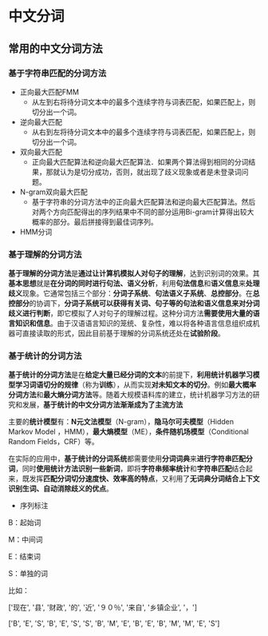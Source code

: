 # 中文分词

## 常用的中文分词方法

### 基于字符串匹配的分词方法

- 正向最大匹配FMM
  - 从左到右将待分词文本中的最多个连续字符与词表匹配，如果匹配上，则切分出一个词。
- 逆向最大匹配
  - 从右到左将待分词文本中的最多个连续字符与词表匹配，如果匹配上，则切分出一个词。
- 双向最大匹配
  - 正向最大匹配算法和逆向最大匹配算法．如果两个算法得到相同的分词结果，那就认为是切分成功，否则，就出现了歧义现象或者是未登录词问题。
- N-gram双向最大匹配
  - 基于字符串的分词方法中的正向最大匹配算法和逆向最大匹配算法。然后对两个方向匹配得出的序列结果中不同的部分运用Bi-gram计算得出较大概率的部分。最后拼接得到最佳词序列。
- HMM分词



### 基于理解的分词方法

**基于理解的分词方法**是**通过让计算机模拟人对句子的理解**，达到识别词的效果。其**基本思想**就是**在分词的同时进行句法、语义分析**，利用**句法信息**和**语义信息**来**处理歧义**现象。它通常包括三个部分：**分词子系统**、**句法语义子系统**、**总控部分**。在**总控部分**的协调下，**分词子系统可以获得有关词、句子等的句法和语义信息来对分词歧义进行判断**，即它模拟了人对句子的理解过程。这种分词方法**需要使用大量的语言知识和信息**。由于汉语语言知识的笼统、复杂性，难以将各种语言信息组织成机器可直接读取的形式，因此目前基于理解的分词系统还处在**试验阶段**。



### 基于统计的分词方法

**基于统计的分词方法**是在**给定大量已经分词的文本**的前提下，**利用统计机器学习模型学习词语切分的规律**（称为**训练**），从而实现**对未知文本的切分**。例如**最大概率分词方法**和**最大熵分词方法**等。随着大规模语料库的建立，统计机器学习方法的研究和发展，**基于统计的中文分词方法渐渐成为了主流方法**

主要的**统计模型**有：**N元文法模型**（N-gram），**隐马尔可夫模型**（Hidden Markov Model ，HMM），**最大熵模型**（ME），**条件随机场模型**（Conditional Random Fields，CRF）等。

在实际的应用中，**基于统计的分词系统**都需要使用**分词词典**来**进行字符串匹配分词**，同时**使用统计方法识别一些新词**，即将**字符串频率统计**和**字符串匹配**结合起来，既发挥**匹配分词切分速度快、效率高的特点**，又利用了**无词典分词结合上下文识别生词、自动消除歧义的优点**。





- 序列标注

B：起始词

M：中间词

E：结束词

S：单独的词

比如：

['现在', '县', '财政', '的', '近', '９０％', '来自', '乡镇企业', '，']

['B', 'E', 'S', 'B', 'E', 'S', 'S', 'B', 'M', 'E', 'B', 'E', 'B', 'M', 'M', 'E', 'S']

 

